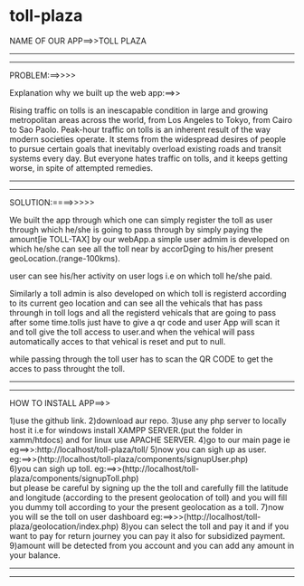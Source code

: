 # toll-plaza

NAME OF OUR APP==>>TOLL PLAZA

******************************************************************************************************
******************************************************************************************************

PROBLEM:==>>>>

Explanation why we built up the web app:==>>

Rising traffic on tolls is an inescapable condition in large and growing metropolitan areas across the world, from Los Angeles to Tokyo, from Cairo to Sao Paolo. Peak-hour traffic on tolls is an inherent result of the way modern societies operate. It stems from the widespread desires of people to pursue certain goals that inevitably overload existing roads and transit systems every day. But everyone hates traffic on tolls, and it keeps getting worse, in spite of attempted remedies.


******************************************************************************************************
******************************************************************************************************


SOLUTION:====>>>>>

We built the app through which one can simply register the toll as user through which he/she is going to pass through by simply paying the amount[ie TOLL-TAX] by our webApp.a simple user admim is developed on which he/she can see all the toll near by accorDging to his/her present geoLocation.(range-100kms).


user can see his/her activity on user logs i.e on which toll he/she paid.

Similarly a toll admin is also developed on which toll is registerd according to its current geo location and can see all the vehicals that has pass throungh in toll logs and all the registerd vehicals that are going to pass after some time.tolls just have to give a qr code and user App will scan it and toll give the toll access to user.and when the vehical will pass automatically acces to that vehical is reset and put to null.

while passing through the toll user has to scan the QR CODE to get the acces to pass throught the toll.

******************************************************************************************************
******************************************************************************************************


HOW TO INSTALL APP==>>

1)use the github link.
2)download aur repo.
3)use any php server to locally host it i.e for windows install XAMPP SERVER.(put the folder in xamm/htdocs)
  and for linux use APACHE SERVER.
4)go to our main page ie   eg==>>:http://localhost/toll-plaza/toll/
5)now you can sigh up as user.   eg:==>>(http://localhost/toll-plaza/components/signupUser.php)  
6)you can sigh up toll.   eg:==>>(http://localhost/toll-plaza/components/signupToll.php)  
  but please be careful by signing up the the toll and carefully fill the latitude and longitude (according to the  present geolocation of toll)
  and you will fill you dummy toll according to your the  present geolocation as a toll.
7)now you will se the toll on user dashboard    eg:==>>>(http://localhost/toll-plaza/geolocation/index.php)
8)you can select the toll and pay it and if you want to pay for return journey you can pay it also for subsidized payment.
9)amount will be detected from you account and you can add any amount in your balance.



******************************************************************************************************
******************************************************************************************************


